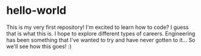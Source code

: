 # hello-world
This is my very first repository!
I'm excited to learn how to code? I guess that is what this is. I hope to explore different types of careers. Engineering has been something that I've wanted to try and have never gotten to it... So we'll see how this goes! :)
